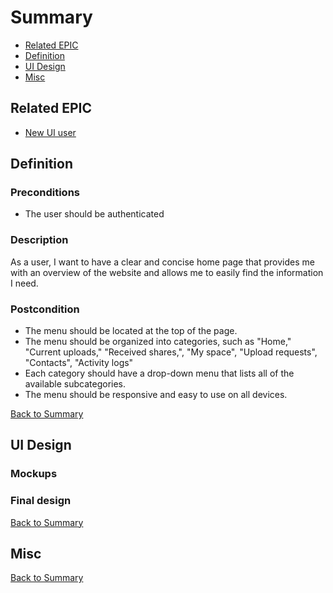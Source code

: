 # Summary

* [Related EPIC](#related-epic)
* [Definition](#definition)
* [UI Design](#ui-design)
* [Misc](#misc)

## Related EPIC

* [New UI user](./README.md)

## Definition

### Preconditions

- The user should be authenticated

### Description 

As a user, I want to have a clear and concise home page that provides me with an overview of the website and allows me to easily find the information I need.

### Postcondition 

- The menu should be located at the top of the page.
- The menu should be organized into categories, such as "Home," "Current uploads," "Received shares,", "My space", "Upload requests", "Contacts", "Activity logs"
- Each category should have a drop-down menu that lists all of the available subcategories.
- The menu should be responsive and easy to use on all devices.


[Back to Summary](#summary)

## UI Design

### Mockups

### Final design

[Back to Summary](#summary)

## Misc

[Back to Summary](#summary)



